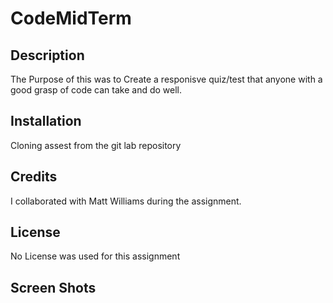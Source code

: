 # CodeMidTerm

## Description 
The Purpose of this was to Create a responisve quiz/test that anyone with a good grasp of code can take and do well. 

## Installation
Cloning assest from the git lab repository

## Credits
I collaborated with Matt Williams during the assignment. 


## License
No License was used for this assignment 

## Screen Shots 


